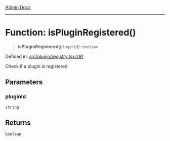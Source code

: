 [Admin Docs](/)

***

# Function: isPluginRegistered()

> **isPluginRegistered**(`pluginId`): `boolean`

Defined in: [src/plugin/registry.tsx:291](https://github.com/PalisadoesFoundation/talawa-admin/blob/main/src/plugin/registry.tsx#L291)

Check if a plugin is registered

## Parameters

### pluginId

`string`

## Returns

`boolean`
